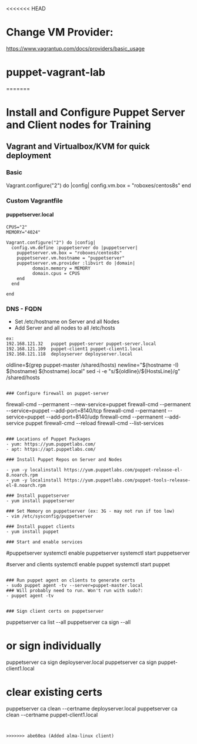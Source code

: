 <<<<<<< HEAD

# Change VM Provider:

https://www.vagrantup.com/docs/providers/basic_usage

# puppet-vagrant-lab
=======
# Install and Configure Puppet Server and Client nodes for Training

## Vagrant and Virtualbox/KVM for quick deployment

### Basic
Vagrant.configure("2") do |config|
  config.vm.box = "roboxes/centos8s"
end

### Custom Vagrantfile

#### puppetserver.local

```
CPUS="2"
MEMORY="4024"

Vagrant.configure("2") do |config|
  config.vm.define :puppetserver do |puppetserver|
    puppetserver.vm.box = "roboxes/centos8s"
    puppetserver.vm.hostname = "puppetserver"
    puppetserver.vm.provider :libvirt do |domain|
          domain.memory = MEMORY
          domain.cpus = CPUS
    end
  end

end
```



### DNS - FQDN
- Set /etc/hostname on Server and all Nodes
- Add Server and all nodes to all /etc/hosts

```
ex:
192.168.121.32   puppet puppet-server puppet-server.local
192.168.121.109  puppet-client1 puppet-client1.local
192.168.121.118  deployserver deployserver.local
```
oldline=$(grep puppet-master /shared/hosts)
newline="$(hostname -I)  $(hostname) $(hostname).local"
sed -i -e "s/${oldline}/${HostsLine}/g" /shared/hosts


```

### Configure firewall on puppet-server

```
firewall-cmd --permanent --new-service=puppet
firewall-cmd --permanent --service=puppet --add-port=8140/tcp
firewall-cmd --permanent --service=puppet --add-port=8140/udp
firewall-cmd --permanent --add-service puppet
firewall-cmd --reload
firewall-cmd --list-services
```

### Locations of Puppet Packages
- yum: https://yum.puppetlabs.com/
- apt: https://apt.puppetlabs.com/

### Install Puppet Repos on Server and Nodes

- yum -y localinstall https://yum.puppetlabs.com/puppet-release-el-8.noarch.rpm
- yum -y localinstall https://yum.puppetlabs.com/puppet-tools-release-el-8.noarch.rpm

### Install puppetserver
- yum install puppetserver

### Set Memory on puppetserver (ex: 3G - may not run if too low)
- vim /etc/sysconfig/puppetserver

### Install puppet clients
- yum install puppet

### Start and enable services

```
#puppetserver
systemctl enable puppetserver
systemctl start puppetserver

#server and clients
systemctl enable puppet
systemctl start puppet
```

### Run puppet agent on clients to generate certs
- sudo puppet agent -tv --server=puppet-master.local
### Will probably need to run. Won't run with sudo?:
- puppet agent -tv


### Sign client certs on puppetserver
```
puppetserver ca list --all
puppetserver ca sign --all

# or sign individually
puppetserver ca sign deployserver.local
puppetserver ca sign puppet-client1.local


# clear existing certs
puppetserver ca clean --certname deployserver.local
puppetserver ca clean --certname puppet-client1.local


```


>>>>>>> abe60ea (Added alma-linux client)
